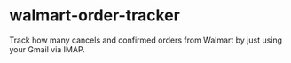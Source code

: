 # walmart-order-tracker
Track how many cancels and confirmed orders from Walmart by just using your Gmail via IMAP. 
